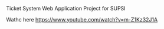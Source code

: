 Ticket System Web Application Project for SUPSI

Wathc here https://www.youtube.com/watch?v=m-Z1Kz32J1A
